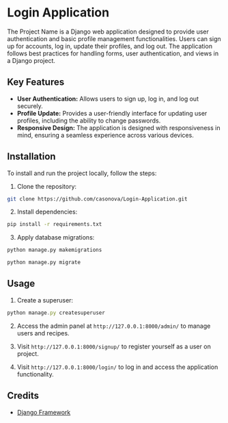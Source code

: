 
# Login Application


The Project Name is a Django web application designed to provide user authentication and basic profile management functionalities. Users can sign up for accounts, log in, update their profiles, and log out. The application follows best practices for handling forms, user authentication, and views in a Django project. 

## Key Features

- **User Authentication:** Allows users to sign up, log in, and log out securely.
- **Profile Update:** Provides a user-friendly interface for updating user profiles, including the ability to change passwords.
- **Responsive Design:** The application is designed with responsiveness in mind, ensuring a seamless experience across various devices.






## Installation
To install and run the project locally, follow the steps:

1. Clone the repository:


```bash
git clone https://github.com/casonova/Login-Application.git
```
    
2. Install dependencies:

```bash
pip install -r requirements.txt
```    
3. Apply database migrations:
```bash
python manage.py makemigrations
```  

```bash
python manage.py migrate
```    
## Usage
1. Create a superuser:

```javascript
python manage.py createsuperuser
```

2. Access the admin panel at `http://127.0.0.1:8000/admin/` to manage users and recipes.

3. Visit `http://127.0.0.1:8000/signup/` to register yourself as a user on project.

4. Visit `http://127.0.0.1:8000/login/` to log in and access the application functionality.




## Credits

- [Django Framework](https://www.djangoproject.com/)



